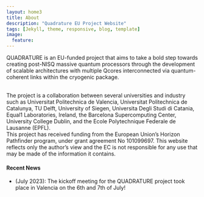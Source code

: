 ```yaml
---
layout: home3
title: About
description: "Quadrature EU Project Website"
tags: [Jekyll, theme, responsive, blog, template]
image:
  feature: 
---
```

QUADRATURE is an EU-funded project that aims to take a bold step towards creating post-NISQ massive quantum processors through the development of scalable architectures with multiple Qcores interconnected via quantum-coherent links within the cryogenic package.

<br />
The project is a collaboration between several universities and industry such as Universitat Politechnica de Valencia, Universitat Politechnica de Catalunya, TU Delft, University of Siegen, Universita Degli Studi di Catania, Equal1 Laboratories, Ireland, the Barcelona Supercomputing Center, University College Dublin, and the Ecole Polytechnique Federale de Lausanne (EPFL). 

<br />
This project has received funding from the European Union’s Horizon Pathfinder program, under grant agreement No  101099697. This website reflects only the author’s view and the EC is not responsible for any use that may be made of the information it contains. 

<br />


#### Recent News

+ (July 2023): The kickoff meeting for the QUADRATURE project took place in Valencia on the 6th and 7th of July!

<!---
-->




